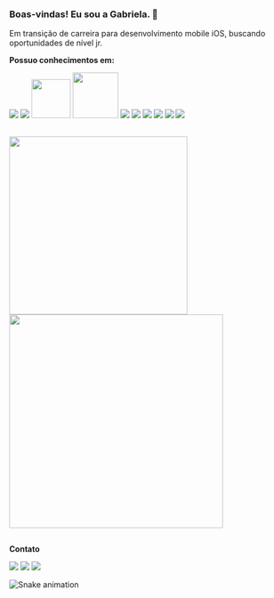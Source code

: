 

### Boas-vindas! Eu sou a Gabriela. 👋

<p>Em transição de carreira para desenvolvimento mobile iOS, buscando oportunidades de nível jr.</p>


<div>
<b>Possuo conhecimentos em:</b>
 
 <p align="left">
 <img src="https://img.shields.io/badge/Swift-FA7343?style=for-the-badge&logo=swift&logoColor=white">
 <img src="https://img.shields.io/badge/cocoapods-FA2A02?style=for-the-badge&logo=cocoapods&logoColor=white"> 
 <img src="https://img.shields.io/badge/iOS-000000?style=for-the-badge&logo=ios&logoColor=white" width="70">
 <img src="https://img.shields.io/badge/Xcode-007ACC?style=flat-square&logo=Xcode&logoColor=white" width="82"> 
 <img src="https://img.shields.io/badge/Figma-F24E1E?style=for-the-badge&logo=figma&logoColor=white">
 <img src="https://img.shields.io/badge/Adobe%20XD-FF61F6?style=for-the-badge&logo=Adobe%20XD&logoColor=white">
 <img src="https://img.shields.io/badge/Adobe%20Premiere%20Pro-9999FF?style=for-the-badge&logo=Adobe%20Premiere%20Pro&logoColor=white">
 <img src="https://img.shields.io/badge/Adobe%20Lightroom-31A8FF?style=for-the-badge&logo=Adobe%20Lightroom&logoColor=white">
 <img src="https://img.shields.io/badge/Adobe%20Photoshop-31A8FF?style=for-the-badge&logo=Adobe%20Photoshop&logoColor=black">
 <img src="https://img.shields.io/badge/GitHub-100000?style=for-the-badge&logo=github&logoColor=white"></p>
</div>

##

<div>
 
<p align="left">
<a href="https://github.com/gsillis">
<img  width="320cm" src="https://github-readme-stats.vercel.app/api?username=gsillis&show_icons=true&theme=tokyonight&include_all_commits=true&count_private=true"/> 
<img  width="384cm" src="https://github-readme-stats.vercel.app/api/top-langs/?username=gsillis&layout=compact&langs_count=7&theme=tokyonight"/>
</p>
</a>
</div>

  ##
  
 <div>
  <b>Contato</b>
 <p>
 <a href="https://www.linkedin.com/in/gabrielasillis/" target="_blank"><img src="https://img.shields.io/badge/-LinkedIn-%230077B5?style=for-the-badge&logo=linkedin&logoColor=white" target="_blank"></a> 
 <a href="https://www.behance.net/gsillis" target="_blank"><img src="https://img.shields.io/badge/-Behance-blue?style=for-the-badge&logo=behance&logoColor=white" target="_blank"></a> 
 <a href="https://mail.google.com/mail/?view=cm&fs=1&to=sillisgabriela@gmail.com" target="_blank"><img src="https://img.shields.io/badge/Gmail-D14836?style=for-the-badge&logo=gmail&logoColor=white" target="_blank"></a>
 </p>

 </div>
  
![Snake animation](https://github.com/gsillis/gsillis/blob/output/github-contribution-grid-snake.svg)
